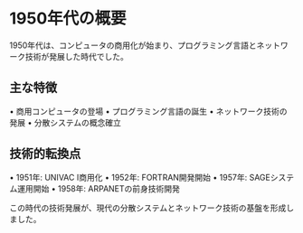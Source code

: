 # 1950年代の概要

1950年代は、コンピュータの商用化が始まり、プログラミング言語とネットワーク技術が発展した時代でした。

## 主な特徴

• 商用コンピュータの登場
• プログラミング言語の誕生
• ネットワーク技術の発展
• 分散システムの概念確立

## 技術的転換点

• 1951年: UNIVAC I商用化
• 1952年: FORTRAN開発開始
• 1957年: SAGEシステム運用開始
• 1958年: ARPANETの前身技術開発

この時代の技術発展が、現代の分散システムとネットワーク技術の基盤を形成しました。 